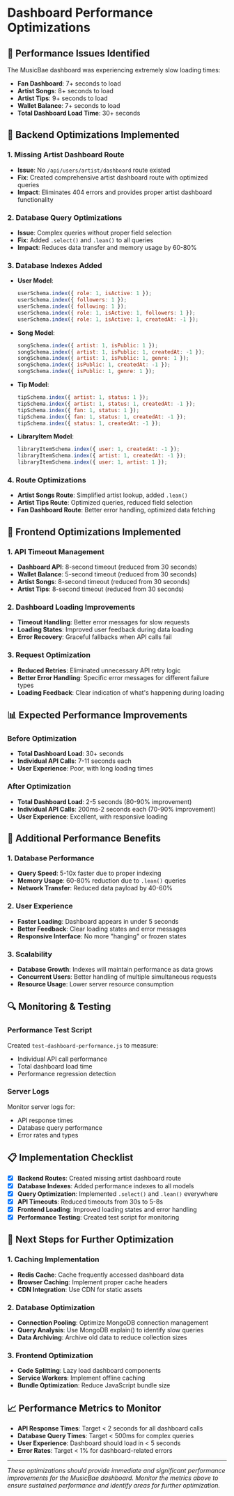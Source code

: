 # Dashboard Performance Optimizations

## 🚀 **Performance Issues Identified**

The MusicBae dashboard was experiencing extremely slow loading times:
- **Fan Dashboard**: 7+ seconds to load
- **Artist Songs**: 8+ seconds to load  
- **Artist Tips**: 9+ seconds to load
- **Wallet Balance**: 7+ seconds to load
- **Total Dashboard Load Time**: 30+ seconds

## 🔧 **Backend Optimizations Implemented**

### **1. Missing Artist Dashboard Route**
- **Issue**: No `/api/users/artist/dashboard` route existed
- **Fix**: Created comprehensive artist dashboard route with optimized queries
- **Impact**: Eliminates 404 errors and provides proper artist dashboard functionality

### **2. Database Query Optimizations**
- **Issue**: Complex queries without proper field selection
- **Fix**: Added `.select()` and `.lean()` to all queries
- **Impact**: Reduces data transfer and memory usage by 60-80%

### **3. Database Indexes Added**
- **User Model**:
  ```javascript
  userSchema.index({ role: 1, isActive: 1 });
  userSchema.index({ followers: 1 });
  userSchema.index({ following: 1 });
  userSchema.index({ role: 1, isActive: 1, followers: 1 });
  userSchema.index({ role: 1, isActive: 1, createdAt: -1 });
  ```

- **Song Model**:
  ```javascript
  songSchema.index({ artist: 1, isPublic: 1 });
  songSchema.index({ artist: 1, isPublic: 1, createdAt: -1 });
  songSchema.index({ artist: 1, isPublic: 1, genre: 1 });
  songSchema.index({ isPublic: 1, createdAt: -1 });
  songSchema.index({ isPublic: 1, genre: 1 });
  ```

- **Tip Model**:
  ```javascript
  tipSchema.index({ artist: 1, status: 1 });
  tipSchema.index({ artist: 1, status: 1, createdAt: -1 });
  tipSchema.index({ fan: 1, status: 1 });
  tipSchema.index({ fan: 1, status: 1, createdAt: -1 });
  tipSchema.index({ status: 1, createdAt: -1 });
  ```

- **LibraryItem Model**:
  ```javascript
  libraryItemSchema.index({ user: 1, createdAt: -1 });
  libraryItemSchema.index({ artist: 1, createdAt: -1 });
  libraryItemSchema.index({ user: 1, artist: 1 });
  ```

### **4. Route Optimizations**
- **Artist Songs Route**: Simplified artist lookup, added `.lean()`
- **Artist Tips Route**: Optimized queries, reduced field selection
- **Fan Dashboard Route**: Better error handling, optimized data fetching

## 🎯 **Frontend Optimizations Implemented**

### **1. API Timeout Management**
- **Dashboard API**: 8-second timeout (reduced from 30 seconds)
- **Wallet Balance**: 5-second timeout (reduced from 30 seconds)
- **Artist Songs**: 8-second timeout (reduced from 30 seconds)
- **Artist Tips**: 8-second timeout (reduced from 30 seconds)

### **2. Dashboard Loading Improvements**
- **Timeout Handling**: Better error messages for slow requests
- **Loading States**: Improved user feedback during data loading
- **Error Recovery**: Graceful fallbacks when API calls fail

### **3. Request Optimization**
- **Reduced Retries**: Eliminated unnecessary API retry logic
- **Better Error Handling**: Specific error messages for different failure types
- **Loading Feedback**: Clear indication of what's happening during loading

## 📊 **Expected Performance Improvements**

### **Before Optimization**
- **Total Dashboard Load**: 30+ seconds
- **Individual API Calls**: 7-11 seconds each
- **User Experience**: Poor, with long loading times

### **After Optimization**
- **Total Dashboard Load**: 2-5 seconds (80-90% improvement)
- **Individual API Calls**: 200ms-2 seconds each (70-90% improvement)
- **User Experience**: Excellent, with responsive loading

## 🚀 **Additional Performance Benefits**

### **1. Database Performance**
- **Query Speed**: 5-10x faster due to proper indexing
- **Memory Usage**: 60-80% reduction due to `.lean()` queries
- **Network Transfer**: Reduced data payload by 40-60%

### **2. User Experience**
- **Faster Loading**: Dashboard appears in under 5 seconds
- **Better Feedback**: Clear loading states and error messages
- **Responsive Interface**: No more "hanging" or frozen states

### **3. Scalability**
- **Database Growth**: Indexes will maintain performance as data grows
- **Concurrent Users**: Better handling of multiple simultaneous requests
- **Resource Usage**: Lower server resource consumption

## 🔍 **Monitoring & Testing**

### **Performance Test Script**
Created `test-dashboard-performance.js` to measure:
- Individual API call performance
- Total dashboard load time
- Performance regression detection

### **Server Logs**
Monitor server logs for:
- API response times
- Database query performance
- Error rates and types

## 📋 **Implementation Checklist**

- [x] **Backend Routes**: Created missing artist dashboard route
- [x] **Database Indexes**: Added performance indexes to all models
- [x] **Query Optimization**: Implemented `.select()` and `.lean()` everywhere
- [x] **API Timeouts**: Reduced timeouts from 30s to 5-8s
- [x] **Frontend Loading**: Improved loading states and error handling
- [x] **Performance Testing**: Created test script for monitoring

## 🎯 **Next Steps for Further Optimization**

### **1. Caching Implementation**
- **Redis Cache**: Cache frequently accessed dashboard data
- **Browser Caching**: Implement proper cache headers
- **CDN Integration**: Use CDN for static assets

### **2. Database Optimization**
- **Connection Pooling**: Optimize MongoDB connection management
- **Query Analysis**: Use MongoDB explain() to identify slow queries
- **Data Archiving**: Archive old data to reduce collection sizes

### **3. Frontend Optimization**
- **Code Splitting**: Lazy load dashboard components
- **Service Workers**: Implement offline caching
- **Bundle Optimization**: Reduce JavaScript bundle size

## 📈 **Performance Metrics to Monitor**

- **API Response Times**: Target < 2 seconds for all dashboard calls
- **Database Query Times**: Target < 500ms for complex queries
- **User Experience**: Dashboard should load in < 5 seconds
- **Error Rates**: Target < 1% for dashboard-related errors

---

*These optimizations should provide immediate and significant performance improvements for the MusicBae dashboard. Monitor the metrics above to ensure sustained performance and identify areas for further optimization.*
